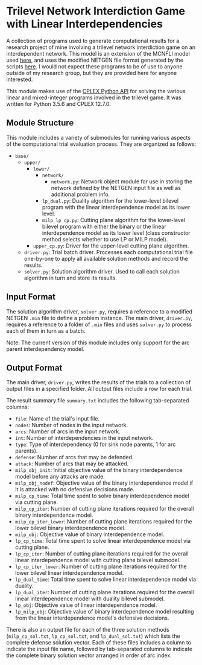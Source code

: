 # Trilevel Network Interdiction Game with Linear Interdependencies

A collection of programs used to generate computational results for a research project of mine involving a trilevel network interdiction game on an interdependent network. This model is an extension of the MCNFLI model used [here](https://github.com/adam-rumpf/mcnfli-trials), and uses the modified NETGEN file format generated by the scripts [here](https://github.com/adam-rumpf/trilevel-mcnfli-trials). I would not expect these programs to be of use to anyone outside of my research group, but they are provided here for anyone interested.

This module makes use of the [CPLEX Python API](https://www.ibm.com/support/knowledgecenter/SSSA5P_12.7.1/ilog.odms.cplex.help/CPLEX/GettingStarted/topics/set_up/Python_setup.html) for solving the various linear and mixed-integer programs involved in the trilevel game. It was written for Python 3.5.6 and CPLEX 12.7.0.

## Module Structure

This module includes a variety of submodules for running various aspects of the computational trial evaluation process. They are organized as follows:

* `base/`
  * `upper/`
    * `lower/`
      * `network/`
        * `network.py`: Network object module for use in storing the network defined by the NETGEN input file as well as additional problem info.
      * `lp_dual.py`: Duality algorithm for the lower-level bilevel program with the linear interdependence model as its lower level.
      * `milp_lp_cp.py`: Cutting plane algorithm for the lower-level bilevel program with either the binary or the linear interdependence model as its lower level (class constructor method selects whether to use LP or MILP model).
    * `upper_cp.py`: Driver for the upper-level cutting plane algorithm.
  * `driver.py`: Trial batch driver. Processes each computational trial file one-by-one to apply all available solution methods and record the results.  
  * `solver.py`: Solution algorithm driver. Used to call each solution algorithm in turn and store its results.

## Input Format

The solution algorithm driver, `solver.py`, requires a reference to a modified NETGEN `.min` file to define a problem instance. The main driver, `driver.py`, requires a reference to a folder of `.min` files and uses `solver.py` to process each of them in turn as a batch.

Note: The current version of this module includes only support for the arc parent interdependency model.

## Output Format

The main driver, `driver.py`, writes the results of the trials to a collection of output files in a specified folder. All output files include a row for each trial.

The result summary file `summary.txt` includes the following tab-separated columns:

* `file`: Name of the trial's input file.
* `nodes`: Number of nodes in the input network.
* `arcs`: Number of arcs in the input network.
* `int`: Number of interdependencies in the input network.
* `type`: Type of interdependency (0 for sink node parents, 1 for arc parents).
* `defense`: Number of arcs that may be defended.
* `attack`: Number of arcs that may be attacked.
* `milp_obj_init`: Initial objective value of the binary interdependence model before any attacks are made.
* `milp_obj_nodef`: Objective value of the binary interdependence model if it is attacked with no defensive decisions made.
* `milp_cp_time`: Total time spent to solve binary interdependence model via cutting plane.
* `milp_cp_iter`: Number of cutting plane iterations required for the overall binary interdependence model.
* `milp_cp_iter_lower`: Number of cutting plane iterations required for the lower bilevel binary interdependence model.
* `milp_obj`: Objective value of binary interdependence model.
* `lp_cp_time`: Total time spent to solve linear interdependence model via cutting plane.
* `lp_cp_iter`: Number of cutting plane iterations required for the overall linear interdependence model with cutting plane bilevel submodel.
* `lp_cp_iter_lower`: Number of cutting plane iterations required for the lower bilevel linear interdependence model.
* `lp_dual_time`: Total time spent to solve linear interdependence model via duality.
* `lp_dual_iter`: Number of cutting plane iterations required for the overall linear interdependence model with duality bilevel submodel.
* `lp_obj`: Objective value of linear interdependence model.
* `lp_milp_obj`: Objective value of binary interdependence model resulting from the linear interdependence model's defensive decisions.

There is also an output file for each of the three solution methods (`milp_cp_sol.txt`, `lp_cp_sol.txt`, and `lp_dual_sol.txt`) which lists the complete defense solution vector. Each of these files includes a column to indicate the input file name, followed by tab-separated columns to indicate the complete binary solution vector arranged in order of arc index.

